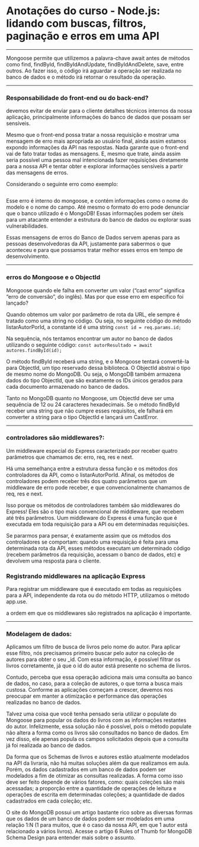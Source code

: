 # Anotações do curso - Node.js: lidando com buscas, filtros, paginação e erros em uma API

---

Mongoose permite que utilizemos a palavra-chave await antes de métodos como find, findById, findByIdAndUpdate, findByIdAndDelete, save, entre outros. Ao fazer isso, o código irá aguardar a operação ser realizada no banco de dados e o método irá retornar o resultado da operação. 

---
### Responsabilidade do front-end ou do back-end?
devemos evitar de enviar para o cliente detalhes técnicos internos da nossa aplicação, principalmente informações do banco de dados que possam ser sensíveis.

Mesmo que o front-end possa tratar a nossa requisição e mostrar uma mensagem de erro mais apropriada ao usuário final, ainda assim estamos expondo informações da API nas respostas. Nada garante que o front-end vai de fato tratar todas as mensagens. E, mesmo que trate, ainda assim seria possível uma pessoa mal intencionada fazer requisições diretamente para a nossa API e tentar obter e explorar informações sensíveis a partir das mensagens de erros.

Considerando o seguinte erro como exemplo:
```Cast to ObjectId failed for value \"6485e5aaad1084605f44a4f5H\" (type string) at path \"_id\" for model \"Autor\"
```

Esse erro é interno do mongoose, e contém informações como o nome do modelo e o nome do campo. Até mesmo o formato do erro pode denunciar que o banco utilizado é o MongoDB! Essas informações podem ser úteis para um atacante entender a estrutura do banco de dados ou explorar suas vulnerabilidades.

Essas mensagens de erros do Banco de Dados servem apenas para as pessoas desenvolvedoras da API, justamente para sabermos o que aconteceu e para que possamos tratar melhor esses erros em tempo de desenvolvimento.

---
### erros do Mongoose e o ObjectId
Mongoose quando ele falha em converter um valor (“cast error” significa “erro de conversão”, do inglês). Mas por que esse erro em específico foi lançado?

Quando obtemos um valor por parâmetro de rota da URL, ele sempre é tratado como uma string no código. Ou seja, no seguinte código do método listarAutorPorId, a constante id é uma string
```const id = req.params.id;```

Na sequência, nós tentamos encontrar um autor no banco de dados utilizando o seguinte código:
```const autorResultado = await autores.findById(id);```

O método findById receberá uma string, e o Mongoose tentará convertê-la para ObjectId, um tipo reservado dessa biblioteca. O ObjectId abstrai o tipo de mesmo nome do MongoDB. Ou seja, o MongoDB também armazena dados do tipo ObjectId, que são exatamente os IDs únicos gerados para cada documento armazenado no banco de dados.

Tanto no MongoDB quanto no Mongoose, um ObjectId deve ser uma sequência de 12 ou 24 caracteres hexadecimais. Se o método findById receber uma string que não cumpre esses requisitos, ele falhará em converter a string para o tipo ObjectId e lançará um CastError.

---
### controladores são middlewares?:
Um middleware especial do Express caracterizado por receber quatro parâmetros que chamamos de: erro, req, res e next.

Há uma semelhança entre a estrutura dessa função e os métodos dos controladores da API, como o listarAutorPorId. Afinal, os métodos de controladores podem receber três dos quatro parâmetros que um middleware de erro pode receber, e que convencionalmente chamamos de req, res e next.

Isso porque os métodos de controladores também são middlewares do Express! Eles são o tipo mais convencional de middleware, que recebem até três parâmetros. Uum middleware do Express é uma função que é executada em toda requisição para a API ou em determinadas requisições.

Se pararmos para pensar, é exatamente assim que os métodos dos controladores se comportam: quando uma requisição é feita para uma determinada rota da API, esses métodos executam um determinado código (recebem parâmetros da requisição, acessam o banco de dados, etc) e devolvem uma resposta para o cliente.

### Registrando middlewares na aplicação Express
Para registrar um middleware que é executado em todas as requisições para a API, independente da rota ou do método HTTP, utilizamos o método app.use. 

a ordem em que os middlewares são registrados na aplicação é importante. 

---
### Modelagem de dados:
Aplicamos um filtro de busca de livros pelo nome do autor. Para aplicar esse filtro, nós precisamos primeiro buscar pelo autor na coleção de autores para obter o seu _id. Com essa informação, é possível filtrar os livros corretamente, já que o id do autor está presente no schema de livros.

Contudo, perceba que essa operação adiciona mais uma consulta ao banco de dados, no caso, para a coleção de autores, o que torna a busca mais custosa. Conforme as aplicações começam a crescer, devemos nos preocupar em manter a otimização e performance das operações realizadas no banco de dados.

Talvez uma coisa que você tenha pensado seria utilizar o populate do Mongoose para popular os dados do livros com as informações restantes do autor. Infelizmente, essa solução não é possível, pois o método populate não altera a forma como os livros são consultados no banco de dados. Em vez disso, ele apenas popula os campos solicitados depois que a consulta já foi realizada ao banco de dados.

Da forma que os Schemas de livros e autores estão atualmente modelados na API da livraria, não há muitas soluções além da que realizamos em aula. Porém, os dados cadastrados em um banco de dados podem ser modelados a fim de otimizar as consultas realizadas. A forma como isso deve ser feito depende de vários fatores, como: quais coleções são mais acessadas; a proporção entre a quantidade de operações de leitura e operações de escrita em determinadas coleções; a quantidade de dados cadastrados em cada coleção; etc.

O site do MongoDB possui um artigo bastante rico sobre as diversas formas que os dados de um banco de dados podem ser modelados em uma relação 1:N (1 para muitos, que é o caso da nossa API, em que 1 autor está relacionado a vários livros). Acesse o artigo 6 Rules of Thumb for MongoDB Schema Design para entender mais sobre o assunto.

